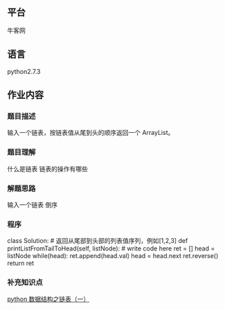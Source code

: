 ## 平台
牛客网

## 语言
python2.7.3

## 作业内容

### 题目描述
输入一个链表，按链表值从尾到头的顺序返回一个 ArrayList。

### 题目理解
什么是链表
链表的操作有哪些


### 解题思路
输入一个链表
倒序

### 程序
class Solution:
    # 返回从尾部到头部的列表值序列，例如[1,2,3]
    def printListFromTailToHead(self, listNode):
        # write code here
        ret = []
        head = listNode
        while(head):
            ret.append(head.val)
            head = head.next
        ret.reverse()
        return ret

### 补充知识点
[python 数据结构之链表（一）](https://www.cnblogs.com/king-ding/p/pythonchaintable.html)